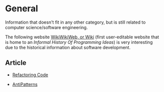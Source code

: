 # General

Information that doesn't fit in any other category, but is still related to computer science/software engineering.

The following website [WikiWikiWeb, or Wiki](https://wiki.c2.com/) (first user-editable website that is home to an _Informal History Of Programming Ideas_) is very interesting due to the historical information about software development.

## Article

- [Refactoring Code](https://refactoring.guru/refactoring)

- [AntiPatterns](https://sourcemaking.com/antipatterns)
